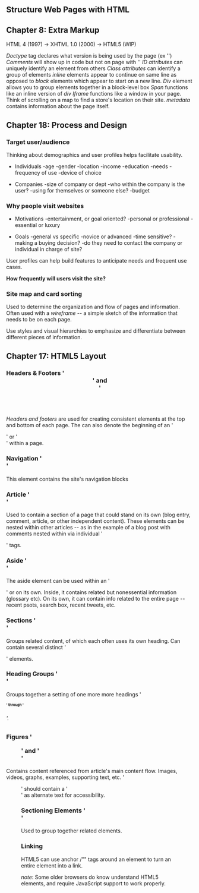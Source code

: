 ## Structure Web Pages with HTML

## Chapter 8: Extra Markup
HTML 4 (1997) -> XHTML 1.0 (2000) -> HTML5 (WIP)

*Doctype* tag declares what version is being used by the page (ex '<!DOCTYPE html>')
*Comments* will show up in code but not on page with '<!--  -->'
*ID attributes* can uniquely identify an element from others
*Class attributes* can identify a group of elements
*inline* elements appear to continue on same line as opposed to *block* elements which appear to start on a new line.
*Div* element allows you to group elements together in a block-level box
*Span* functions like an inline version of *div*
*Iframe* functions like a window in your page. Think of scrolling on a map to find a store's location on their site.
*metadata* contains information about the page itself.

## Chapter 18: Process and Design

### Target user/audience
Thinking about demographics and user profiles helps facilitate usability.

* Individuals
-age
-gender
-location
-income
-education
-needs
-frequency of use
-device of choice

* Companies
-size of company or dept
-who within the company is the user?
-using for themselves or someone else?
-budget

### Why people visit websites

* Motivations
-entertainment, or goal oriented?
-personal or professional
-essential or luxury

* Goals
-general vs specific
-novice or advanced
-time sensitive?
-making a buying decision?
-do they need to contact the company or individual in charge of site?

User profiles can help build features to anticipate needs and frequent use cases.

**How frequently will users visit the site?**

### Site map and card sorting

Used to determine the organization and flow of pages and information. Often used with a *wireframe* -- a simple sketch of the information that needs to be on each page.

Use styles and visual hierarchies to emphasize and differentiate between different pieces of information.

## Chapter 17: HTML5 Layout

### Headers & Footers '<header>' and <footer>'
*Headers and footers* are used for creating consistent elements at the top and bottom of each page. The can also denote the beginning of an '<article>' or '<section>' within a page.

### Navigation '<nav>'
This element contains the site's navigation blocks 

### Article '<article>'
Used to contain a section of a page that could stand on its own (blog entry, comment, article, or other independent content). These elements can be nested within other articles -- as in the example of a blog post with comments nested within via individual '<article>' tags.

### Aside '<aside>'
The aside element can be used within an '<article>' or on its own. Inside, it contains related but nonessential information (glossary etc). On its own, it can contain info related to the entire page -- recent psots, search box, recent tweets, etc.

### Sections '<section>'
Groups related content, of which each often uses its own heading. Can contain several distinct '<article>' elements.

### Heading Groups '<hgroup>'
Groups together a setting of one more more headings '<h1>' through '<h6>'.

### Figures '<figure>' and '<figcaption>'
Contains content referenced from article's main content flow. Images, videos, graphs, examples, supporting text, etc. '<figure>' should contain a '<figcaption>' as alternate text for accessibility.

### Sectioning Elements '<div>'

Used to group together related elements.

### Linking
HTML5 can use anchor /"<a>" tags around an element to turn an entire element into a link.

*note*: Some older browsers do know understand HTML5 elements, and require JavaScript support to work properly.